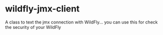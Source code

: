 # wildfly-jmx-client
A class to text the jmx connection with WildFly... you can use this for check the security of your WildFly
